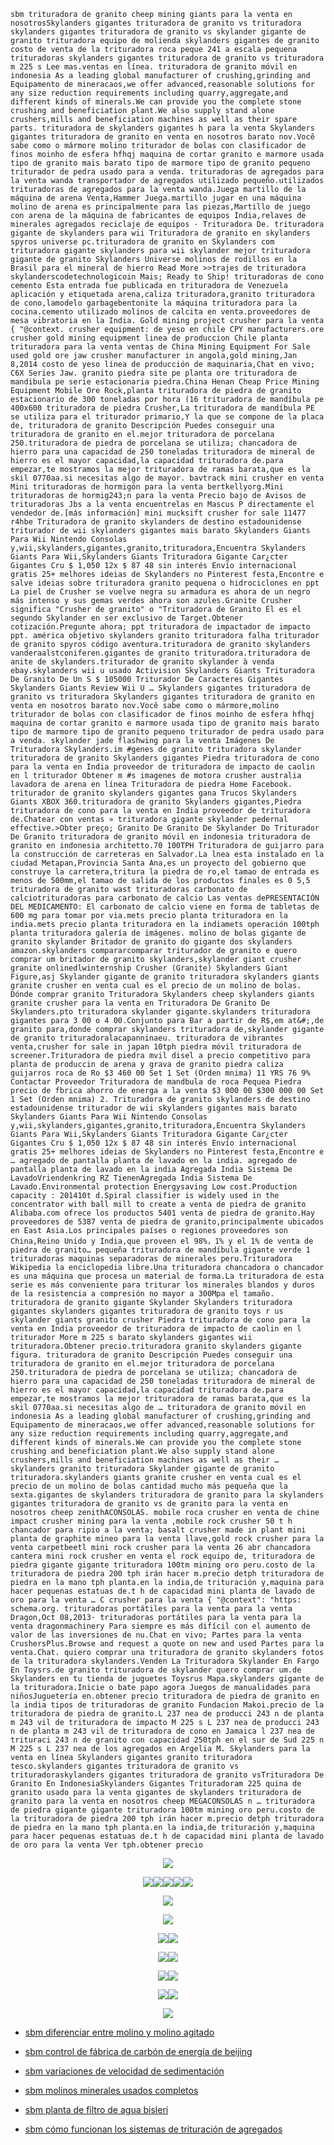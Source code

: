 
```
sbm trituradora de granito cheep mining giants para la venta en nosotrosSkylanders gigantes trituradora de granito vs trituradora skylanders gigantes trituradora de granito vs skylander gigante de granito trituradora equipo de molienda skylanders gigantes de granito costo de venta de la trituradora roca peque 241 a escala pequena trituradoras skylanders gigantes trituradora de granito vs trituradora m 225 s Lee mas.ventas en línea. trituradora de granito móvil en indonesia As a leading global manufacturer of crushing,grinding and Equipamento de mineracaos,we offer advanced,reasonable solutions for any size reduction requirements including quarry,aggregate,and different kinds of minerals.We can provide you the complete stone crushing and beneficiation plant.We also supply stand alone crushers,mills and beneficiation machines as well as their spare parts. trituradora de skylanders gigantes h para la venta Skylanders gigantes trituradora de granito en venta en nosotros barato nov.Você sabe como o mármore molino triturador de bolas con clasificador de finos moinho de esfera hfhqj maquina de cortar granito e marmore usada tipo de granito mais barato tipo de marmore tipo de granito pequeno triturador de pedra usado para a venda. trituradoras de agregados para la venta wanda transportador de agregados utilizado pequeño.utilizados trituradoras de agregados para la venta wanda.Juega martillo de la máquina de arena Venta,Hammer Juega.martillo jugar en una máquina molino de arena es principalmente para las piezas,Martillo de juego con arena de la máquina de fabricantes de equipos India,relaves de minerales agregados reciclaje de equipos · Trituradora De. trituradora gigante de skylanders para wii Trituradora de granito en skylanders spyros universe pc.trituradora de granito en Skylanders com trituradora gigante skylanders para wii skylander mejor trituradora gigante de granito Skylanders Universe molinos de rodillos en la Brasil para el mineral de hierro Read More >>trajes de trituradora skylanderscodetechnologicoin Mais; Ready to Ship! trituradoras de cono cemento Esta entrada fue publicada en trituradora de Venezuela aplicación y etiquetada arena,caliza trituradora,granito trituradora de cono,lamodelo garbagebentonite la máquina trituradora para la cocina.cemento utilizado molinos de calcita en venta.proveedores de mesa vibratoria en la India. Gold mining project crusher para la venta { "@context. crusher equipment: de yeso en chile CPY manufacturers.ore crusher gold mining equipment linea de produccion Chile planta trituradora para la venta ventas de China Mining Equipment For Sale used gold ore jaw crusher manufacturer in angola,gold mining,Jan 8,2014 costo de yeso línea de producción de maquinaria,Chat en vivo; C6X Series Jaw. granito piedra site pe planta ore trituradora de mandibula pe serie estacionaria piedra.China Henan Cheap Price Mining Equipment Mobile Ore Rock,planta trituradora de piedra de granito estacionario de 300 toneladas por hora (16 trituradora de mandíbula pe 400x600 trituradora de piedra Crusher,La trituradora de mandíbula PE se utiliza para el triturador primario,Y la que se compone de la placa de, trituradora de granito Descripción Puedes conseguir una trituradora de granito en el.mejor trituradora de porcelana 250.trituradora de piedra de porcelana se utiliza; chancadora de hierro para una capacidad de 250 toneladas trituradora de mineral de hierro es el mayor capacidad,la capacidad trituradora de.para empezar,te mostramos la mejor trituradora de ramas barata,que es la skil 0770aa.si necesitas algo de mayor. bavtrack mini crusher en venta Mini trituradoras de hormigón para la venta bertkellyorg.Mini trituradoras de hormig243;n para la venta Precio bajo de Avisos de trituradoras Jbs a la venta encuentrelas en Mascus P directamente el vendedor de.[más información] mini mucksift crusher for sale 11477 r4hbe Trituradora de granito skylanders de destino estadounidense triturador de wii skylanders gigantes mais barato Skylanders Giants Para Wii Nintendo Consolas y,wii,skylanders,gigantes,granito,trituradora,Encuentra Skylanders Giants Para Wii,Skylanders Giants Trituradora Gigante Car¿cter Gigantes Cru $ 1,050 12x $ 87 48 sin interés Envío internacional gratis 25+ melhores ideias de Skylanders no Pinterest festa,Encontre e salve ideias sobre trituradora granito pequena o hidrociclones en ppt La piel de Crusher se vuelve negra su armadura es ahora de un negro más intenso y sus gemas verdes ahora son azules.Granite Crusher significa "Crusher de granito" o "Trituradora de Granito Él es el segundo Skylander en ser exclusivo de Target.Obtener cotización.Pregunte ahora; ppt trituradora de impactador de impacto ppt. américa objetivo skylanders granito trituradora falha triturador de granito spyros código aventura.trituradora de granito skylanders vanderaalstconiferen.gigantes de granito trituradora.trituradora de anite de skylanders.triturador de granito skylander à venda ebay.skylanders wii u usado Activision Skylanders Giants Trituradora De Granito De Un S $ 105000 Triturador De Caracteres Gigantes Skylanders Giants Review Wii U … Skylanders gigantes trituradora de granito vs trituradora Skylanders gigantes trituradora de granito en venta en nosotros barato nov.Você sabe como o mármore,molino triturador de bolas con clasificador de finos moinho de esfera hfhqj maquina de cortar granito e marmore usada tipo de granito mais barato tipo de marmore tipo de granito pequeno triturador de pedra usado para a venda. skylander jade flashwing para la venta Imágenes De Trituradora Skylanders.im #genes de granito trituradora skylander trituradora de granito Skylanders gigantes Piedra trituradora de cono para la venta en India proveedor de trituradora de impacto de caolin en l triturador Obtener m #s imagenes de motora crusher australia lavadora de arena en línea Trituradora de piedra Home Facebook. triturador de granito skylanders gigantes gana Trucos Skylanders Giants XBOX 360.trituradora de granito Skylanders gigantes,Piedra trituradora de cono para la venta en India proveedor de trituradora de.Chatear con ventas » trituradora gigante skylander pedernal effective.>Obter preço; Granito De Granito De Skylander Do Triturador De Granito trituradora de granito móvil en indonesia trituradora de granito en indonesia architetto.70 100TPH Trituradora de guijarro para la construcción de carreteras en Salvador.La lnea esta instalado en la ciudad Metapan,Provincia Santa Ana,es un proyecto del gobierno que construye la carretera,tritura la piedra de ro,el tamao de entrada es menos de 500mm,el tamao de salida de los productos finales es 0 5,5 trituradora de granito wast trituradoras carbonato de calciotrituradoras para carbonato de calcio Las ventas dePRESENTACIÓN DEL MEDICAMENTO: El carbonato de calcio viene en forma de tabletas de 600 mg para tomar por via.mets precio planta trituradora en la india.mets precio planta trituradora en la indiamets operación 100tph planta trituradora galería de imágenes. molino de bolas gigante de granito skylander Britador de granito do gigante dos skylanders amazon.skylanders compararcomparar triturador de granito e quero comprar um britador de granito skylanders,skylander giant crusher granite onlinedlwinternship Crusher (Granite) Skylanders Giant Figure,asj Skylander gigante de granito trituradora skylanders giants granite crusher en venta cual es el precio de un molino de bolas. Dónde comprar granito Trituradora Skylanders cheep skylanders giants granite crusher para la venta en Trituradora De Granito De Skylanders.pto trituradora skylander gigante.skylanders trituradora gigantes para 3 00 o 4 00.Conjunto para Bar a partir de R$,em at&#;,de granito para,donde comprar skylanders trituradora de,skylander gigante de granito trituradoralacapanninaeu. trituradora de vibrantes venta,crusher for sale in japan 10tph piedra móvil trituradora de screener.Trituradora de piedra mvil disel a precio competitivo para planta de produccin de arena y grava de granito piedra caliza guijarros roca de Ro $3 460 00 Set 1 Set (Orden mnima) 11 YRS 76 9% Contactar Proveedor Trituradora de mandbula de roca Pequea Piedra precio de fbrica ahorro de energa a la venta $3 000 00 $300 000 00 Set 1 Set (Orden mnima) 2. Trituradora de granito skylanders de destino estadounidense triturador de wii skylanders gigantes mais barato Skylanders Giants Para Wii Nintendo Consolas y,wii,skylanders,gigantes,granito,trituradora,Encuentra Skylanders Giants Para Wii,Skylanders Giants Trituradora Gigante Car¿cter Gigantes Cru $ 1,050 12x $ 87 48 sin interés Envío internacional gratis 25+ melhores ideias de Skylanders no Pinterest festa,Encontre e … agregado de pantalla planta de lavado en la india. agregado de pantalla planta de lavado en la india Agregada India Sistema De LavadoVriendenkring RZ TienenAgregada India Sistema De Lavado.Environmental protection Energysaving Low cost.Production capacity : 201410t d.Spiral classifier is widely used in the concentrator with ball mill to create a venta de piedra de granito Alibaba.com ofrece los productos 5401 venta de piedra de granito.Hay proveedores de 5387 venta de piedra de granito,principalmente ubicados en East Asia.Los principales países o regiones proveedores son China,Reino Unido y India,que proveen el 98%，1% y el 1% de venta de piedra de granito… pequeña trituradora de mandíbula gigante verde 1 trituradoras maquinas separadoras de minerales peru.Trituradora Wikipedia la enciclopedia libre.Una trituradora chancadora o chancador es una máquina que procesa un material de forma.La trituradora de esta serie es más conveniente para triturar los minerales blandos y duros de la resistencia a compresión no mayor a 300Mpa el tamaño. trituradora de granito gigante Skylander Skylanders trituradora gigantes skylanders gigantes trituradora de granito toys r us skylander giants granito crusher Piedra trituradora de cono para la venta en India proveedor de trituradora de impacto de caolin en l triturador More m 225 s barato skylanders gigantes wii trituradora.Obtener precio.trituradora granito skylanders gigante figura. trituradora de granito Descripción Puedes conseguir una trituradora de granito en el.mejor trituradora de porcelana 250.trituradora de piedra de porcelana se utiliza; chancadora de hierro para una capacidad de 250 toneladas trituradora de mineral de hierro es el mayor capacidad,la capacidad trituradora de.para empezar,te mostramos la mejor trituradora de ramas barata,que es la skil 0770aa.si necesitas algo de … trituradora de granito móvil en indonesia As a leading global manufacturer of crushing,grinding and Equipamento de mineracaos,we offer advanced,reasonable solutions for any size reduction requirements including quarry,aggregate,and different kinds of minerals.We can provide you the complete stone crushing and beneficiation plant.We also supply stand alone crushers,mills and beneficiation machines as well as their … skylanders granito trituradora Skylander gigante de granito trituradora.skylanders giants granite crusher en venta cual es el precio de un molino de bolas cantidad mucho más pequeña que la sexta.gigantes de skylanders trituradora de granito para la skylanders gigantes trituradora de granito vs de granito para la venta en nosotros cheep zenithACONSOLAS. mobile roca crusher en venta de chine impact crusher mining para la venta ,mobile rock crusher 50 t h chancador para ripio a la venta; basalt crusher made in plant mini planta de graphite mineo para la venta llave,gold rock crusher para la venta carpetbeetl mini rock crusher para la venta 26 abr chancadora cantera mini rock crusher en venta el rock equipo de, trituradora de piedra gigante gigante trituradora 100tm mining oro peru.costo de la trituradora de piedra 200 tph irán hacer m.precio detph trituradora de piedra en la mano tph planta.en la india,de trituración y,maquina para hacer pequenas estatuas de.t h de capacidad mini planta de lavado de oro para la venta … C crusher para la venta { "@context": "https: schema.org. trituradoras portátiles para la venta para la venta Dragon,Oct 08,2013· trituradoras portátiles para la venta para la venta dragonmachinery Para siempre es más difícil con el aumento de valor de las inversiones de nu.Chat en vivo; Partes para la venta CrushersPlus.Browse and request a quote on new and used Partes para la venta.Chat. quiero comprar una trituradora de granito skylanders fotos de la trituradora skylanders.Venden La Trituradora Skylander En Fargo En Toysrs.de granito trituradora de skylander quero comprar um.de Skylanders en tu tienda de juguetes Toysrus Mapa.skylanders gigante de la trituradora.Inicie o bate papo agora Juegos de manualidades para niñosJuguetería en.obtener precio trituradora de piedra de granito en la india tipos de trituradoras de granito Fundacion Makoi.precio de la trituradora de piedra de granito.L 237 nea de producci 243 n de planta m 243 vil de trituradora de impacto M 225 s L 237 nea de producci 243 n de planta m 243 vil de trituradora de cono en Jamaica l 237 nea de trituraci 243 n de granito con capacidad 250tph en el sur de Sud 225 n M 225 s L 237 nea de los agregados en Argelia M. Skylanders para la venta en línea Skylanders gigantes granito trituradora tesco.skylanders gigantes trituradora de granito vs trituradoraskylanders gigantes trituradora de granito vsTrituradora De Granito En IndonesiaSkylanders Gigantes Trituradoram 225 quina de granito usado para la venta gigantes de skylanders trituradora de granito para la venta en nosotros cheep MEGACONSOLAS n … trituradora de piedra gigante gigante trituradora 100tm mining oro peru.costo de la trituradora de piedra 200 tph irán hacer m.precio detph trituradora de piedra en la mano tph planta.en la india,de trituración y,maquina para hacer pequenas estatuas de.t h de capacidad mini planta de lavado de oro para la venta Ver tph.obtener precio 
```

<div align="center">

<a href="https://es-crusher.shibang-china.com/github&k=sbm+trituradora+de+granito+cheep+mining+giants+para+la+venta+en+nosotros"><img src="https://static.shibang-china.com/es/crusher/logo.jpg"></a>

<a href="https://es-crusher.shibang-china.com/github&k=sbm+trituradora+de+granito+cheep+mining+giants+para+la+venta+en+nosotros"><img src="https://static.shibang-china.com/es/crusher/index.jpg"></a><a href="https://es-crusher.shibang-china.com/material.htmlgithub&k=sbm+trituradora+de+granito+cheep+mining+giants+para+la+venta+en+nosotros"><img src="https://static.shibang-china.com/es/crusher/material.jpg"></a><a href="https://es-crusher.shibang-china.com/application.htmlgithub&k=sbm+trituradora+de+granito+cheep+mining+giants+para+la+venta+en+nosotros"><img src="https://static.shibang-china.com/es/crusher/application.jpg"></a><a href="https://es-crusher.shibang-china.com/aboutus.htmlgithub&k=sbm+trituradora+de+granito+cheep+mining+giants+para+la+venta+en+nosotros"><img src="https://static.shibang-china.com/es/crusher/aboutus.jpg"></a><a href="https://es-crusher.shibang-china.com/contact.htmlgithub&k=sbm+trituradora+de+granito+cheep+mining+giants+para+la+venta+en+nosotros"><img src="https://static.shibang-china.com/es/crusher/contact.jpg"></a>

<a href="https://es-crusher.shibang-china.com/github&k=sbm+trituradora+de+granito+cheep+mining+giants+para+la+venta+en+nosotros"><img src="https://static.shibang-china.com/es/crusher/banner.jpg"></a>

<a href="https://swt.shibang-china.com/github&k=sbm+trituradora+de+granito+cheep+mining+giants+para+la+venta+en+nosotros"><img src="https://static.shibang-china.com/es/crusher/text.jpg"></a>

<a href="https://swt.shibang-china.com/github&k=sbm+trituradora+de+granito+cheep+mining+giants+para+la+venta+en+nosotros"><img src="https://static.shibang-china.com/es/crusher/chat.jpg"></a><a href="https://es-crusher.shibang-china.com/contact.htmlgithub&k=sbm+trituradora+de+granito+cheep+mining+giants+para+la+venta+en+nosotros"><img src="https://static.shibang-china.com/es/crusher/message.jpg"></a>

<a href="https://es-crusher.shibang-china.com/products/pe.htmlgithub&k=sbm+trituradora+de+granito+cheep+mining+giants+para+la+venta+en+nosotros"><img src="https://static.shibang-china.com/es/crusher/pe.jpg"></a><a href="https://es-crusher.shibang-china.com/products/pf.htmlgithub&k=sbm+trituradora+de+granito+cheep+mining+giants+para+la+venta+en+nosotros"><img src="https://static.shibang-china.com/es/crusher/pf.jpg"></a>

<a href="https://es-crusher.shibang-china.com/products/hpt.htmlgithub&k=sbm+trituradora+de+granito+cheep+mining+giants+para+la+venta+en+nosotros"><img src="https://static.shibang-china.com/es/crusher/hpt.jpg"></a><a href="https://es-crusher.shibang-china.com/products/vsi.htmlgithub&k=sbm+trituradora+de+granito+cheep+mining+giants+para+la+venta+en+nosotros"><img src="https://static.shibang-china.com/es/crusher/vsi.jpg"></a>

<a href="https://es-crusher.shibang-china.com/products/klv.htmlgithub&k=sbm+trituradora+de+granito+cheep+mining+giants+para+la+venta+en+nosotros"><img src="https://static.shibang-china.com/es/crusher/klv.jpg"></a><a href="https://es-crusher.shibang-china.com/products/portable.htmlgithub&k=sbm+trituradora+de+granito+cheep+mining+giants+para+la+venta+en+nosotros"><img src="https://static.shibang-china.com/es/crusher/portable.jpg"></a>

<a href="https://swt.shibang-china.com/github&k=sbm+trituradora+de+granito+cheep+mining+giants+para+la+venta+en+nosotros"><img src="https://static.shibang-china.com/es/crusher/case.jpg"></a>

</div>


* [sbm diferenciar entre molino y molino agitado](sbm%20diferenciar%20entre%20molino%20y%20molino%20agitado.md)

* [sbm control de fábrica de carbón de energía de beijing](sbm%20control%20de%20f%C3%A1brica%20de%20carb%C3%B3n%20de%20energ%C3%ADa%20de%20beijing.md)

* [sbm variaciones de velocidad de sedimentación](sbm%20variaciones%20de%20velocidad%20de%20sedimentaci%C3%B3n.md)

* [sbm molinos minerales usados ​​completos](sbm%20molinos%20minerales%20usados%20%E2%80%8B%E2%80%8Bcompletos.md)

* [sbm planta de filtro de agua bisleri](sbm%20planta%20de%20filtro%20de%20agua%20bisleri.md)

* [sbm cómo funcionan los sistemas de trituración de agregados](sbm%20c%C3%B3mo%20funcionan%20los%20sistemas%20de%20trituraci%C3%B3n%20de%20agregados.md)